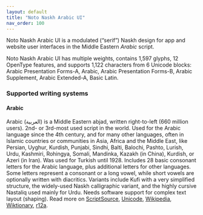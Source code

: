 ```yaml
---
layout: default
title: "Noto Naskh Arabic UI"
nav_order: 100
---
```

Noto Naskh Arabic UI is a modulated (“serif”) Naskh design for app and website user interfaces in the Middle Eastern _Arabic_ script. 

Noto Naskh Arabic UI has multiple weights, contains 1,597 glyphs, 12 OpenType features, and supports 1,122 characters from 6 Unicode blocks: Arabic Presentation Forms-A, Arabic, Arabic Presentation Forms-B, Arabic Supplement, Arabic Extended-A, Basic Latin.


### Supported writing systems


#### Arabic

Arabic (<span class='autonym'>العربية</span>) is a Middle Eastern abjad, written right-to-left (660 million users). 2nd- or 3rd-most used script in the world. Used for the Arabic language since the 4th century, and for many other languages, often in Islamic countries or communities in Asia, Africa and the Middle East, like Persian, Uyghur, Kurdish, Punjabi, Sindhi, Balti, Balochi, Pashto, Lurish, Urdu, Kashmiri, Rohingya, Somali, Mandinka, Kazakh (in China), Kurdish, or Azeri (in Iran). Was used for Turkish until 1928. Includes 28 basic consonant letters for the Arabic language, plus additional letters for other languages. Some letters represent a consonant or a long vowel, while short vowels are optionally written with diacritics. Variants include Kufi with a very simplified structure, the widely-used Naskh calligraphic variant, and the highly cursive Nastaliq used mainly for Urdu. Needs software support for complex text layout (shaping). Read more on [ScriptSource](https://scriptsource.org/scr/Arab), [Unicode](https://www.unicode.org/versions/Unicode13.0.0/ch09.pdf#G20596), [Wikipedia](https://en.wikipedia.org/wiki/ISO_15924:Arab), [Wiktionary](https://en.wiktionary.org/wiki/Category:Arabic_script), [r12a](https://r12a.github.io/scripts/links?iso=Arab).

